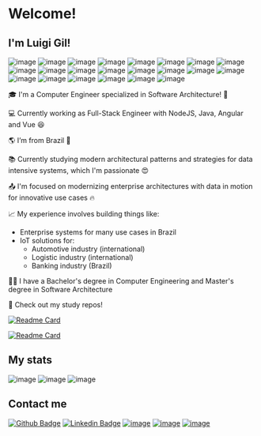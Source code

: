 # Welcome!

## I'm Luigi Gil!

![image](https://img.shields.io/badge/C-00599C?style=for-the-badge&logo=c&logoColor=white) ![image](https://img.shields.io/badge/C%2B%2B-00599C?style=for-the-badge&logo=c%2B%2B&logoColor=white)
![image](https://img.shields.io/badge/HTML5-E34F26?style=for-the-badge&logo=html5&logoColor=white) ![image](https://img.shields.io/badge/CSS3-1572B6?style=for-the-badge&logo=css3&logoColor=white) ![image](https://img.shields.io/badge/JavaScript-323330?style=for-the-badge&logo=javascript&logoColor=F7DF1E)
![image](https://img.shields.io/badge/Java-ED8B00?style=for-the-badge&logo=java&logoColor=white) ![image](https://img.shields.io/badge/Spring_Boot-F2F4F9?style=for-the-badge&logo=spring-boot) ![image](https://img.shields.io/badge/Spring-6DB33F?style=for-the-badge&logo=spring&logoColor=white)
![image](https://img.shields.io/badge/TypeScript-007ACC?style=for-the-badge&logo=typescript&logoColor=white) ![image](https://img.shields.io/badge/Angular-DD0031?style=for-the-badge&logo=angular&logoColor=white) ![image](https://img.shields.io/badge/Vue.js-35495E?style=for-the-badge&logo=vuedotjs&logoColor=4FC08D)
![image](https://img.shields.io/badge/Node.js-339933?style=for-the-badge&logo=nodedotjs&logoColor=white) ![image](https://img.shields.io/badge/nestjs-E0234E?style=for-the-badge&logo=nestjs&logoColor=white) ![image](https://img.shields.io/badge/Express.js-000000?style=for-the-badge&logo=express&logoColor=white) ![image](https://img.shields.io/badge/Socket.io-010101?&style=for-the-badge&logo=Socket.io&logoColor=white) ![image](https://img.shields.io/badge/fastify-202020?style=for-the-badge&logo=fastify&logoColor=white)
![image](https://img.shields.io/badge/Amazon_AWS-FF9900?style=for-the-badge&logo=amazonaws&logoColor=white) ![image](https://img.shields.io/badge/Azure_DevOps-0078D7?style=for-the-badge&logo=azure-devops&logoColor=white) ![image](https://img.shields.io/badge/Google_Cloud-4285F4?style=for-the-badge&logo=google-cloud&logoColor=white) ![image](https://img.shields.io/badge/microsoft%20azure-0089D6?style=for-the-badge&logo=microsoft-azure&logoColor=white) ![image](https://img.shields.io/badge/Arduino-00979D?style=for-the-badge&logo=Arduino&logoColor=white) ![image](https://img.shields.io/badge/Raspberry%20Pi-A22846?style=for-the-badge&logo=Raspberry%20Pi&logoColor=white)

:mortar_board: I'm a Computer Engineer specialized in Software Architecture! :100:

:computer: Currently working as Full-Stack Engineer with NodeJS, Java, Angular and Vue :satisfied:

:earth_americas: I’m from Brazil :house_with_garden:

:books: Currently studying modern architectural patterns and strategies for data intensive systems, which I'm passionate :heart_eyes:

:outbox_tray: I'm focused on modernizing enterprise architectures with data in motion for innovative use cases :fire:

<!-- :musical_keyboard: Also I'm musician! I love creating songs and melodies with my guitars :guitar: and program sick basslines and drums on my DAW :metal:
 
:movie_camera: Recommend me some scary movies :ghost: -->

:chart_with_upwards_trend: My experience involves building things like:
- Enterprise systems for many use cases in Brazil
- IoT solutions for:
    - Automotive industry (international)
    - Logistic industry (international)
    - Banking industry (Brazil)


:man_student: I have a Bachelor's degree in Computer Engineering and Master's degree in Software Architecture

:pencil: Check out my study repos!

[![Readme Card](https://github-readme-stats.vercel.app/api/pin/?username=luigigil&repo=event-driven-microservices)](https://github.com/luigigil/event-driven-microservices)

[![Readme Card](https://github-readme-stats.vercel.app/api/pin/?username=luigigil&repo=spring-boot-cloud)](https://github.com/luigigil/spring-boot-cloud)

## My stats

![image](https://github-readme-stats.vercel.app/api/top-langs/?username=luigigil)
![image](https://github-readme-streak-stats.herokuapp.com/?user=luigigil) ![image](https://github-readme-stats.vercel.app/api?username=luigigil)


## Contact me

[![Github Badge](https://img.shields.io/badge/GitHub-100000?style=for-the-badge&logo=github&logoColor=white)](https://github.com/luigigil) [![Linkedin Badge](https://img.shields.io/badge/LinkedIn-0077B5?style=for-the-badge&logo=linkedin&logoColor=white)]( https://www.linkedin.com/in/luigi-nunes-gil-1b09b9119/) [![image](https://img.shields.io/badge/Gmail-D14836?style=for-the-badge&logo=gmail&logoColor=white)](mailto:luigi.gil@gmail.com) [![image](https://img.shields.io/badge/Telegram-2CA5E0?style=for-the-badge&logo=telegram&logoColor=white)](https://t.me/luigigil) [![image](https://img.shields.io/badge/Buy_Me_A_Coffee-FFDD00?style=for-the-badge&logo=buy-me-a-coffee&logoColor=black)](https://www.buymeacoffee.com/luigigil)
